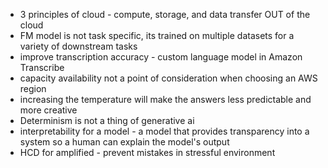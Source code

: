 - 3 principles of cloud - compute, storage, and data transfer OUT of the cloud
- FM model is not task specific, its trained on multiple datasets for a variety of downstream tasks
- improve transcription accuracy - custom language model in Amazon Transcribe
- capacity availability not a point of consideration when choosing an AWS region
- increasing the temperature will make the answers less predictable and more creative
- Determinism is not a thing of generative ai
- interpretability for a model - a model that provides transparency into a system so a human can explain the model's output
- HCD for amplified - prevent mistakes in stressful environment
